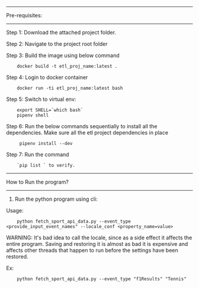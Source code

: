 ******************
Pre-requisites:
******************

Step 1: Download the attached project folder.

Step 2: Navigate to the project root folder

Step 3: Build the image using below command

        docker build -t etl_proj_name:latest .

Step 4: Login to docker container

        docker run -ti etl_proj_name:latest bash

Step 5: Switch to virtual env:

        export SHELL=`which bash`
        pipenv shell

Step 6:  Run the below commands sequentially to install all the dependencies.
         Make sure all the etl project dependencies in place
        
         pipenv install --dev

Step 7: Run the command
     
        `pip list ` to verify.



************************************
How to Run the program?
************************************

1. Run the python program using cli:

Usage:

        python fetch_sport_api_data.py --event_type <provide_input_event_names" --locale_conf <property_name=value>

WARNING:
It's bad idea to call the locale, since as a side effect it affects the entire program. Saving and restoring it is almost as bad it is expensive and affects other threads that happen to run before the settings have been restored.

Ex:

        python fetch_sport_api_data.py --event_type "f1Results" "Tennis"
